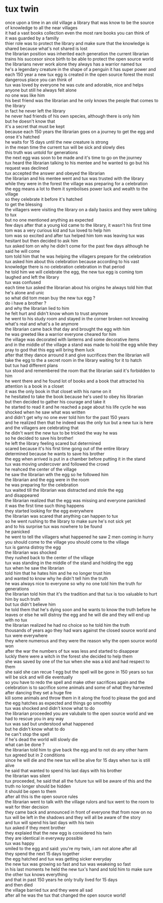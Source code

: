 # tux twin

once upon a time in  an old village a library that was know to be the source of knowledge to all the near villages </br>
it had a vast books collection even the most rare books you can think of </br>
it was guarded by a familly </br>
thier role was to protect the library and make sure that the knowledge is shared because what's not shared is lost </br>
the librarian position was inherited each generation the current librarian trains his succesor since birth to be able to protect the open source world </br>
the librarians never work alone they always has a warrior named tux </br>
he's a legendary creature in the shape of a penguin it has super power and each 150 year a new tux egg is created in the open source forest the most dangerous place you can think of </br>
tux was loved by everyone he was cute and adorable, nice and helps anyone but still he always felt alone </br>
no one was like him </br>
his best friend was the librarian and he only knows the people that comes to the library </br>
in fact he never left the library </br>
he never had friends of his own species, although there is only him </br>
but he doesn't know that </br>
it's a secret that must be kept </br>
because each 150 years the librarian goes on a journey to get the egg and onse it's hatched </br>
he waits for 15 days until the new creature is strong </br>
in the mean time the current tux will be sick and slowly dies </br>
this truth was untold for generations </br>
the next egg was soon to be made and it's time to go on the journey </br>
tux heard the librarian talking to his mentee and he wanted to go but his request was declined </br>
tux accepted the answer and obeyed the librarian </br>
the librarian and his mentee went and tux was trusted with the library </br>
while they were in the forest the village was preparing for a celebration </br>
the egg means a lot to them it symbolises power luck and wealth to the village </br>
so they celebrate it before it's hatched </br>
to get the blessing </br>
the villagers were visiting the library on a daily basics and they were talking to tux </br>
but no one mentioned anything as expected </br>
few days after that a young kid came to the library, it wasn't his first time </br>
tom was a very curious kid and tux loved to help him </br>
tom was so excited and after tux helped him tom was leaving tux was hesitant but then decided to ask him </br>
tux asked tom on why he didn't come for the past few days although he said he will come </br>
tom told him that he was helping the villagers prepare for the celebration </br>
tux asked him about this celebration because according to his vast knowledge there is no celebration celebration in that period </br>
he told him we will celebrate the egg, the new tux egg is coming tom laughed and left the library </br>
tux was confused </br>
each time tux asked the librarian about his origins he always told him that he's alone and unic </br>
so what did tom mean buy the new tux egg ? </br>
do i have a brother ? </br>
and why the librarian lied to him </br>
he felt hurt and didn't know whom to trust anymore </br>
he went to his study room and stayed in the corner broken not knowing what's real and what's a lie anymore </br>
the librarian came back that day and brought the egg with him </br>
he was greeted like a warrior everyone cheared for him </br>
the village was decorated with lanterns and some decorative items </br>
and in the middle of the village a stand was made to hold the egg while they pray to god that this egg will bring them luck </br>
after that they dance arround it and give sucrifices then the librarian will take the egg to the a secret room in the library waiting for it to hatch </br>
but tux had different plans </br>
tux stood and remembered the room that the librarian said it's forbidden to him </br>
he went there and he found lot of books and a book that attracted his attention is a book in a closet </br>
it was the only book in that closet with his name on it </br>
he hesitated to take the book because he's used to obey his librarian </br>
but then decided to gather his courage and take it </br>
he started to read it and he reached a page about his life cycle he was shocked when he saw what was written </br>
and didn't get why no one ever told him for the past 150 years </br>
and he realized then that he indeed was the only tux but a new tux is here and the villagers are celebrating that </br>
he didn't want the new tux to be tricked the way he was </br>
so he decided to save his brother! </br>
he left the library feeling scared but determined </br>
scared because it's his first time gong out of the entire library </br>
determined because he wants to save his brother </br>
the egg when arrived is put in a chamber before putting it in the stand </br>
tux was moving undercover and followed the crowd </br>
he reahced the center of the village </br>
he saw the librarian wth the egg so he followed him </br>
the librarian and the egg were in the room </br> 
he was preparing for the celebration </br>
tux waited till the librarian was distracted and stole the egg </br>
and disappeared </br>
the librarian realized that the egg was missing and everyone panicked </br>
it was the first time such thing happens </br>
they started looking for the egg everywhere </br>
the librarian was scared that anything can happen to tux </br>
so he went rushing to the library to make sure he's not sick yet </br>
and to his surprise tux was nowhere to be found </br>
he panicked </br>
he went to tell the villagers what happened he saw 2 men coming in hurry </br>
you should come to the village you should come to the village </br>
tux is ganna distroy the egg </br>
the librarian was shocked </br>
they rushed back to the center of the village </br>
tux was standing in the middle of the stand and holding the egg </br>
tux when he saw the librarian </br>
told him that he hates him and he no longer trust him </br>
and wanted to know why he didn't tell him the truth </br>
he was always nice to everyone so why no one told him the truth for generations </br>
the librarian told him that it's the tradition and that tux is too valuable to hurt him by such truth </br>
but tux didn't believe him </br>
he told them that he's dying soon and he wants to know the truth before he leaves or else he will distroy the egg and he will die and they will end up with no tux </br>
the librarian realized he had no choice so he told him the truth </br>
thousands of years ago they had wars against the closed source world and tux were everywhere </br>
they where numerous and they were the reason why the open source world won </br>
after the war the numbers of tux was less and started to disappear </br>
luckly there were a witch in the forest she decided to help them </br>
she was saved by one of the tux when she was a kid and had respect to them </br>
she said she can recue 1 egg but the spell will be gone in 150 years so tux will be sick and will die eventually </br>
so you have to redo the spell and make other sacrifices again and the celebration is to sacrifice some animals and some of what they harvested </br>
after dancing they set a huge fire </br>
kill some animals  and throw them in it along the food to please the god and the egg hatches as expected and things go smoothly </br>
tux was shocked and didn't know what to do </br>
the librarian proceeded you are valubale to the open source world and we had to rescue you in any way </br>
tux was sad but understood what happened </br>
but he didn't know what to do </br>
he can't stop the spell </br>
if he's dead the world will slowly die </br>
what can be done ?</br>
the librarian told him to give back the egg and to not do any other harm </br>
tux agreed but in 2 conditions </br>
since he will die and the new tux will be alive for 15 days when tux is still alive </br>
he said that wanted to spend his last days with his brother </br>
the librarian was silent </br>
tux proceeded, he said that all the future tux will be aware of this and the truth no longer should be hidden </br>
it should be open to them </br>
after all this is the open source rules </br>
the librarian went to talk with the village rulors and tux went to the room to wait for thier decision </br>
they came back and announced in front of everyone that from now on no tux will be left in the shadows and they will all be aware of the story </br>
and tux will spend his last days with his twin </br>
tux asked if they ment brother </br>
they explaied that the new egg is considered his twin </br>
they are identical in everyway possible </br>
tux was happy </br>
smiled to the egg and said: you're my twin, i am not alone after all </br>
they spend the next 15 days together </br>
the egg hatched and tux was getting sicker everyday </br>
the new tux was growing so fast and tux was weakeing so fast </br>
in his last moments he held the new tux's hand and told him to make sure the other tux knows everything </br>
and that in past 150 years he only trully lived for 15 days </br>
and then died </br>
the village barried tux and they were all sad </br>
after all he was the tux that changed the open source world! 
